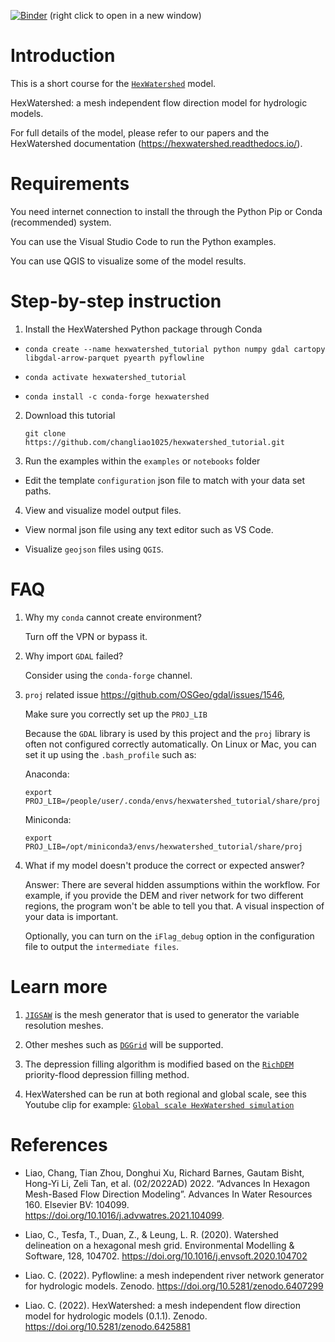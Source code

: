 [![Binder](https://mybinder.org/badge_logo.svg)](https://mybinder.org/v2/gh/changliao1025/hexwatershed_tutorial/HEAD) (right click to open in a new window)

# Introduction

This is a short course for the  <a href="https://www.hexwatershed.org/">`HexWatershed`</a> model.

HexWatershed: a mesh independent flow direction model for hydrologic models.

For full details of the model, please refer to our papers and the HexWatershed documentation (https://hexwatershed.readthedocs.io/).

# Requirements

You need internet connection to install the  through the Python Pip or Conda (recommended) system.

You can use the Visual Studio Code to run the Python examples.

You can use QGIS to visualize some of the model results.

# Step-by-step instruction


1. Install the HexWatershed Python package through Conda

- `conda create --name hexwatershed_tutorial python numpy gdal cartopy libgdal-arrow-parquet pyearth pyflowline`

- `conda activate hexwatershed_tutorial`

- `conda install -c conda-forge hexwatershed`

2. Download this tutorial

   `git clone https://github.com/changliao1025/hexwatershed_tutorial.git`

3. Run the examples within the `examples` or `notebooks` folder

- Edit the template `configuration` json file to match with your data set paths.

4. View and visualize model output files.

- View normal json file using any text editor such as VS Code.

- Visualize `geojson` files using `QGIS`.


# FAQ

1. Why my `conda` cannot create environment?

   Turn off the VPN or bypass it.

2. Why import `GDAL` failed?

   Consider using the `conda-forge` channel.

3. `proj` related issue https://github.com/OSGeo/gdal/issues/1546,

   Make sure you correctly set up the `PROJ_LIB`

   Because the `GDAL` library is used by this project and the `proj` library is often not configured correctly automatically.
   On Linux or Mac, you can set it up using the `.bash_profile` such as:

   Anaconda:

   `export PROJ_LIB=/people/user/.conda/envs/hexwatershed_tutorial/share/proj`

   Miniconda:

   `export PROJ_LIB=/opt/miniconda3/envs/hexwatershed_tutorial/share/proj`

4. What if my model doesn't produce the correct or expected answer?

   Answer: There are several hidden assumptions within the workflow. For example, if you provide the DEM and river network for two different regions, the program won't be able to tell you that. A visual inspection of your data is important.

   Optionally, you can turn on the `iFlag_debug` option in the configuration file to output the `intermediate files`.

# Learn more

1. <a href="https://github.com/dengwirda/jigsaw">`JIGSAW`</a> is the mesh generator that is used to generator the variable resolution meshes.

2. Other meshes such as <a href="https://github.com/sahrk/DGGRID">`DGGrid`</a> will be supported.

3. The depression filling algorithm is modified based on the <a href="https://github.com/r-barnes/richdem">`RichDEM`</a> priority-flood depression filling method.

4. HexWatershed can be run at both regional and global scale, see this Youtube clip for example: <a href="https://youtu.be/Y_NkLCazxMU">`Global scale HexWatershed simulation`</a>

# References

* Liao, Chang, Tian Zhou, Donghui Xu, Richard Barnes, Gautam Bisht, Hong-Yi Li, Zeli Tan, et al. (02/2022AD) 2022. “Advances In Hexagon Mesh-Based Flow Direction Modeling”. Advances In Water Resources 160. Elsevier BV: 104099.
https://doi.org/10.1016/j.advwatres.2021.104099.

* Liao, C., Tesfa, T., Duan, Z., & Leung, L. R. (2020). Watershed delineation on a hexagonal mesh grid. Environmental Modelling & Software, 128, 104702. https://doi.org/10.1016/j.envsoft.2020.104702

* Liao. C. (2022). Pyflowline: a mesh independent river network generator for hydrologic models. Zenodo. https://doi.org/10.5281/zenodo.6407299

* Liao. C. (2022). HexWatershed: a mesh independent flow direction model for hydrologic models (0.1.1). Zenodo. https://doi.org/10.5281/zenodo.6425881